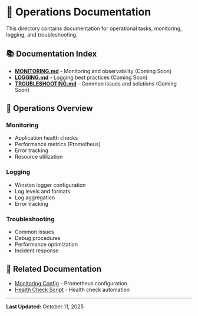 # 🔧 Operations Documentation

This directory contains documentation for operational tasks, monitoring, logging, and troubleshooting.

## 📚 Documentation Index

- **[MONITORING.md](./MONITORING.md)** - Monitoring and observability (Coming Soon)
- **[LOGGING.md](./LOGGING.md)** - Logging best practices (Coming Soon)
- **[TROUBLESHOOTING.md](./TROUBLESHOOTING.md)** - Common issues and solutions (Coming Soon)

## 🎯 Operations Overview

### Monitoring

- Application health checks
- Performance metrics (Prometheus)
- Error tracking
- Resource utilization

### Logging

- Winston logger configuration
- Log levels and formats
- Log aggregation
- Error tracking

### Troubleshooting

- Common issues
- Debug procedures
- Performance optimization
- Incident response

## 🔗 Related Documentation

- [Monitoring Config](../../config/monitoring/) - Prometheus configuration
- [Health Check Script](../../scripts/development/health-check.sh) - Health check automation

---

**Last Updated:** October 11, 2025
